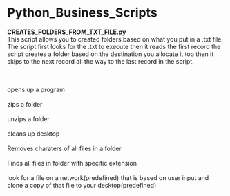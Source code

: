 # Python_Business_Scripts


<b>CREATES_FOLDERS_FROM_TXT_FILE.py</b><br>
This script allows you to created folders based on what you put in a .txt file. The script first looks for the .txt to execute then it reads the first record the script creates a folder based on the destination you allocate it too then it skips to the next record all the way to the last record in the script.


<br><br>
opens up a program
<br><br>
zips a folder
<br><br>
unzips a folder
<br><br>
cleans up desktop
<br><br>
Removes charaters of all files in a folder
<br><br>
Finds all files in folder with specific extension
<br><br>
look for a file on a network(predefined) that is based on user input and clone a copy of that file to your desktop(predefined)
<br><br>
